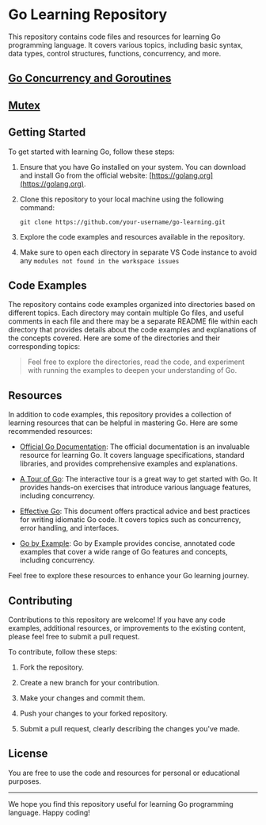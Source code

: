 # Go Learning Repository

This repository contains code files and resources for learning Go programming language. It covers various topics, including basic syntax, data types, control structures, functions, concurrency, and more.

## [Go Concurrency and Goroutines](Notes/concurrencyandgoroutines.md)

## [Mutex](/27mutexAndAwaitGroup)

## Getting Started

To get started with learning Go, follow these steps:

1. Ensure that you have Go installed on your system. You can download and install Go from the official website: [https://golang.org](https://golang.org).

2. Clone this repository to your local machine using the following command:

   ```
   git clone https://github.com/your-username/go-learning.git
   ```

3. Explore the code examples and resources available in the repository.
4. Make sure to open each directory in separate VS Code instance to avoid any `modules not found in the workspace issues`

## Code Examples

The repository contains code examples organized into directories based on different topics. Each directory may contain multiple Go files, and useful comments in each file and there may be a separate README file within each directory that provides details about the code examples and explanations of the concepts covered.
Here are some of the directories and their corresponding topics:

> Feel free to explore the directories, read the code, and experiment with running the examples to deepen your understanding of Go.

## Resources

In addition to code examples, this repository provides a collection of learning resources that can be helpful in mastering Go. Here are some recommended resources:

- [Official Go Documentation](https://golang.org/doc/): The official documentation is an invaluable resource for learning Go. It covers language specifications, standard libraries, and provides comprehensive examples and explanations.

- [A Tour of Go](https://tour.golang.org/welcome/1): The interactive tour is a great way to get started with Go. It provides hands-on exercises that introduce various language features, including concurrency.

- [Effective Go](https://golang.org/doc/effective_go.html): This document offers practical advice and best practices for writing idiomatic Go code. It covers topics such as concurrency, error handling, and interfaces.

- [Go by Example](https://gobyexample.com/): Go by Example provides concise, annotated code examples that cover a wide range of Go features and concepts, including concurrency.

Feel free to explore these resources to enhance your Go learning journey.

## Contributing

Contributions to this repository are welcome! If you have any code examples, additional resources, or improvements to the existing content, please feel free to submit a pull request.

To contribute, follow these steps:

1. Fork the repository.

2. Create a new branch for your contribution.

3. Make your changes and commit them.

4. Push your changes to your forked repository.

5. Submit a pull request, clearly describing the changes you've made.

## License

You are free to use the code and resources for personal or educational purposes.

---

We hope you find this repository useful for learning Go programming language. Happy coding!
